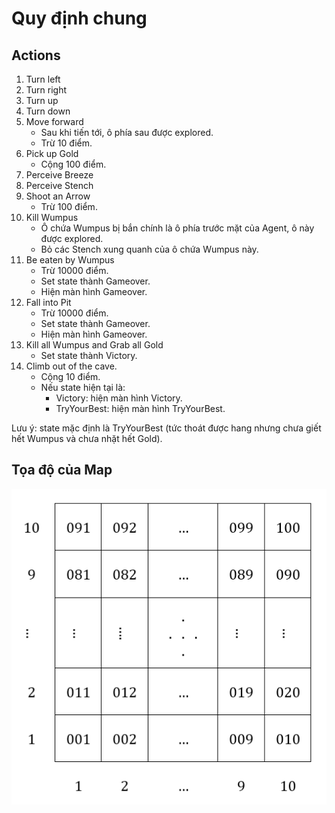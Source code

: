# Quy định chung
## Actions
1. Turn left
2. Turn right
3. Turn up
4. Turn down
5. Move forward
    - Sau khi tiến tới, ô phía sau được explored.
    - Trừ 10 điểm.
6. Pick up Gold
    - Cộng 100 điểm.
7. Perceive Breeze
8. Perceive Stench
9. Shoot an Arrow
    - Trừ 100 điểm.
10. Kill Wumpus
    - Ô chứa Wumpus bị bắn chính là ô phía trước mặt của Agent, ô này được explored.
    - Bỏ các Stench xung quanh của ô chứa Wumpus này.
11. Be eaten by Wumpus
    - Trừ 10000 điểm.
    - Set state thành Gameover.
    - Hiện màn hình Gameover.
12. Fall into Pit
    - Trừ 10000 điểm.
    - Set state thành Gameover.
    - Hiện màn hình Gameover.
13. Kill all Wumpus and Grab all Gold
    - Set state thành Victory.
14. Climb out of the cave.
    - Cộng 10 điểm.
    - Nếu state hiện tại là:
        - Victory: hiện màn hình Victory.
        - TryYourBest: hiện màn hình TryYourBest.

Lưu ý: state mặc định là TryYourBest (tức thoát được hang nhưng chưa giết hết Wumpus và chưa nhặt hết Gold).

## Tọa độ của Map
<p align='center'><img align='center' src="Assets/Readme/map_coordinate.png" alt='Map Coordinate'></p>